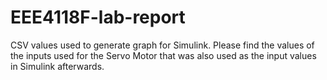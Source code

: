 # EEE4118F-lab-report
CSV values used to generate graph for Simulink.
Please find the values of the inputs used for the Servo Motor that was also used as the input values in Simulink afterwards.
